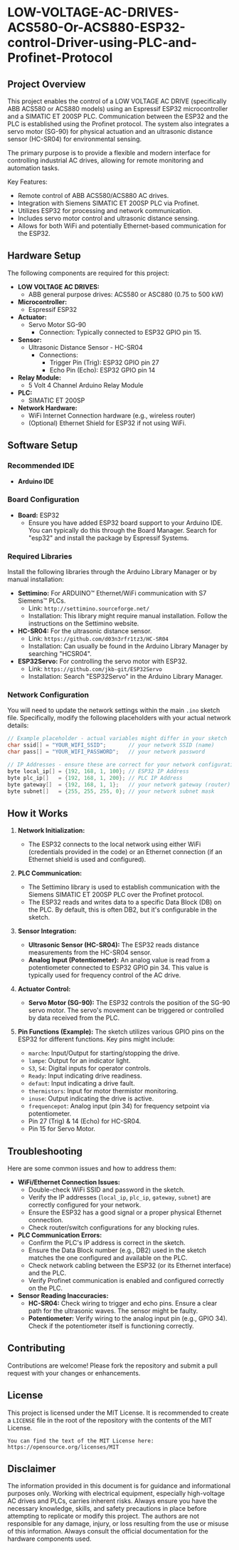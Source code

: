 # LOW-VOLTAGE-AC-DRIVES-ACS580-Or-ACS880-ESP32-control-Driver-using-PLC-and-Profinet-Protocol

## Project Overview

This project enables the control of a LOW VOLTAGE AC DRIVE (specifically ABB ACS580 or ACS880 models) using an Espressif ESP32 microcontroller and a SIMATIC ET 200SP PLC. Communication between the ESP32 and the PLC is established using the Profinet protocol. The system also integrates a servo motor (SG-90) for physical actuation and an ultrasonic distance sensor (HC-SR04) for environmental sensing.

The primary purpose is to provide a flexible and modern interface for controlling industrial AC drives, allowing for remote monitoring and automation tasks.

Key Features:
*   Remote control of ABB ACS580/ACS880 AC drives.
*   Integration with Siemens SIMATIC ET 200SP PLC via Profinet.
*   Utilizes ESP32 for processing and network communication.
*   Includes servo motor control and ultrasonic distance sensing.
*   Allows for both WiFi and potentially Ethernet-based communication for the ESP32.

## Hardware Setup

The following components are required for this project:

*   **LOW VOLTAGE AC DRIVES:**
    *   ABB general purpose drives: ACS580 or ASC880 (0.75 to 500 kW)
*   **Microcontroller:**
    *   Espressif ESP32
*   **Actuator:**
    *   Servo Motor SG-90
        *   Connection: Typically connected to ESP32 GPIO pin 15.
*   **Sensor:**
    *   Ultrasonic Distance Sensor - HC-SR04
        *   Connections:
            *   Trigger Pin (Trig): ESP32 GPIO pin 27
            *   Echo Pin (Echo): ESP32 GPIO pin 14
*   **Relay Module:**
    *   5 Volt 4 Channel Arduino Relay Module
*   **PLC:**
    *   SIMATIC ET 200SP
*   **Network Hardware:**
    *   WiFi Internet Connection hardware (e.g., wireless router)
    *   (Optional) Ethernet Shield for ESP32 if not using WiFi.

## Software Setup

### Recommended IDE

*   **Arduino IDE**

### Board Configuration

*   **Board:** ESP32
    *   Ensure you have added ESP32 board support to your Arduino IDE. You can typically do this through the Board Manager. Search for "esp32" and install the package by Espressif Systems.

### Required Libraries

Install the following libraries through the Arduino Library Manager or by manual installation:

*   **Settimino:** For ARDUINO™ Ethernet/WiFi communication with S7 Siemens™ PLCs.
    *   Link: `http://settimino.sourceforge.net/`
    *   Installation: This library might require manual installation. Follow the instructions on the Settimino website.
*   **HC-SR04:** For the ultrasonic distance sensor.
    *   Link: `https://github.com/d03n3rfr1tz3/HC-SR04`
    *   Installation: Can usually be found in the Arduino Library Manager by searching "HCSR04".
*   **ESP32Servo:** For controlling the servo motor with ESP32.
    *   Link: `https://github.com/jkb-git/ESP32Servo`
    *   Installation: Search "ESP32Servo" in the Arduino Library Manager.

### Network Configuration

You will need to update the network settings within the main `.ino` sketch file. Specifically, modify the following placeholders with your actual network details:

```cpp
// Example placeholder - actual variables might differ in your sketch
char ssid[] = "YOUR_WIFI_SSID";       // your network SSID (name)
char pass[] = "YOUR_WIFI_PASSWORD";   // your network password

// IP Addresses - ensure these are correct for your network configuration
byte local_ip[] = {192, 168, 1, 100}; // ESP32 IP Address
byte plc_ip[]   = {192, 168, 1, 200}; // PLC IP Address
byte gateway[]  = {192, 168, 1, 1};   // your network gateway (router)
byte subnet[]   = {255, 255, 255, 0}; // your network subnet mask
```

## How it Works

1.  **Network Initialization:**
    *   The ESP32 connects to the local network using either WiFi (credentials provided in the code) or an Ethernet connection (if an Ethernet shield is used and configured).

2.  **PLC Communication:**
    *   The Settimino library is used to establish communication with the Siemens SIMATIC ET 200SP PLC over the Profinet protocol.
    *   The ESP32 reads and writes data to a specific Data Block (DB) on the PLC. By default, this is often DB2, but it's configurable in the sketch.

3.  **Sensor Integration:**
    *   **Ultrasonic Sensor (HC-SR04):** The ESP32 reads distance measurements from the HC-SR04 sensor.
    *   **Analog Input (Potentiometer):** An analog value is read from a potentiometer connected to ESP32 GPIO pin 34. This value is typically used for frequency control of the AC drive.

4.  **Actuator Control:**
    *   **Servo Motor (SG-90):** The ESP32 controls the position of the SG-90 servo motor. The servo's movement can be triggered or controlled by data received from the PLC.

5.  **Pin Functions (Example):**
    The sketch utilizes various GPIO pins on the ESP32 for different functions. Key pins might include:
    *   `marche`: Input/Output for starting/stopping the drive.
    *   `lampe`: Output for an indicator light.
    *   `S3`, `S4`: Digital inputs for operator controls.
    *   `Ready`: Input indicating drive readiness.
    *   `defaut`: Input indicating a drive fault.
    *   `thermistors`: Input for motor thermistor monitoring.
    *   `inuse`: Output indicating the drive is active.
    *   `frequencepot`: Analog input (pin 34) for frequency setpoint via potentiometer.
    *   Pin 27 (Trig) & 14 (Echo) for HC-SR04.
    *   Pin 15 for Servo Motor.

## Troubleshooting

Here are some common issues and how to address them:

*   **WiFi/Ethernet Connection Issues:**
    *   Double-check WiFi SSID and password in the sketch.
    *   Verify the IP addresses (`local_ip`, `plc_ip`, `gateway`, `subnet`) are correctly configured for your network.
    *   Ensure the ESP32 has a good signal or a proper physical Ethernet connection.
    *   Check router/switch configurations for any blocking rules.
*   **PLC Communication Errors:**
    *   Confirm the PLC's IP address is correct in the sketch.
    *   Ensure the Data Block number (e.g., DB2) used in the sketch matches the one configured and available on the PLC.
    *   Check network cabling between the ESP32 (or its Ethernet interface) and the PLC.
    *   Verify Profinet communication is enabled and configured correctly on the PLC.
*   **Sensor Reading Inaccuracies:**
    *   **HC-SR04:** Check wiring to trigger and echo pins. Ensure a clear path for the ultrasonic waves. The sensor might be faulty.
    *   **Potentiometer:** Verify wiring to the analog input pin (e.g., GPIO 34). Check if the potentiometer itself is functioning correctly.

## Contributing

Contributions are welcome! Please fork the repository and submit a pull request with your changes or enhancements.

## License

This project is licensed under the MIT License. It is recommended to create a `LICENSE` file in the root of the repository with the contents of the MIT License.
```
You can find the text of the MIT License here: https://opensource.org/licenses/MIT
```

## Disclaimer
The information provided in this document is for guidance and informational purposes only. Working with electrical equipment, especially high-voltage AC drives and PLCs, carries inherent risks. Always ensure you have the necessary knowledge, skills, and safety precautions in place before attempting to replicate or modify this project. The authors are not responsible for any damage, injury, or loss resulting from the use or misuse of this information. Always consult the official documentation for the hardware components used.
